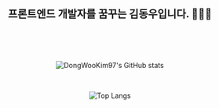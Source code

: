 <div align="center"><h2> 프론트엔드 개발자를 꿈꾸는 김동우입니다. 👋🙆‍♂️</h2>
  
<br>
<br>
<br>
   
    

   

  


![DongWooKim97's GitHub stats](https://github-readme-stats.vercel.app/api?username=DongWooKim97&show_icons=true&theme=white)

<br>



 

![Top Langs](https://github-readme-stats.vercel.app/api/top-langs/?username=DongWooKim97&layout=compact&theme=white)

  
  </div>


<!--
**DongWooKim97/DongWooKim97** is a ✨ _special_ ✨ repository because its `README.md` (this file) appears on your GitHub profile.

Here are some ideas to get you started:

- 🔭 I’m currently working on ...
- 🌱 I’m currently learning ...
- 👯 I’m looking to collaborate on ...
- 🤔 I’m looking for help with ...
- 💬 Ask me about ...
- 📫 How to reach me: ...
- 😄 Pronouns: ...
- ⚡ Fun fact: ...
-->

